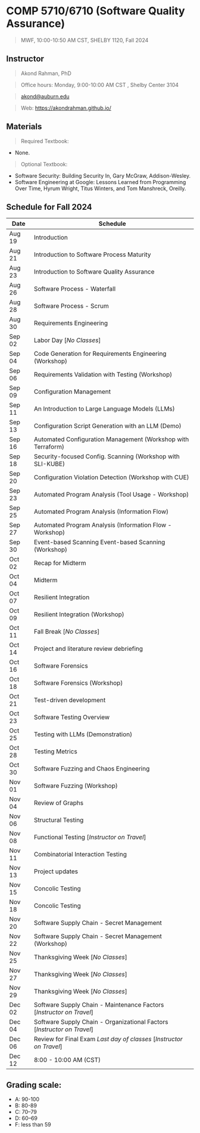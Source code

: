# COMP 5710/6710 (Software Quality Assurance)
> MWF, 10:00-10:50 AM CST, SHELBY 1120, Fall 2024

## Instructor 

> Akond Rahman, PhD 

> Office hours: Monday, 9:00-10:00 AM CST , Shelby Center 3104 

> akond@auburn.edu 

> Web: https://akondrahman.github.io/ 




## Materials 

> Required Textbook: 
- None. 

> Optional Textbook:  
- Software Security: Building Security In, Gary McGraw, Addison-Wesley.    
- Software Engineering at Google: Lessons Learned from Programming Over Time, Hyrum Wright, Titus Winters, and Tom Manshreck, Oreilly.    



## Schedule for Fall 2024


| Date    |  Schedule                                                     |
|---------|---------------------------------------------------------------|
| Aug 19  | Introduction                                                  |
| Aug 21  | Introduction to Software Process Maturity                     |
| Aug 23  | Introduction to Software Quality Assurance                    |
| Aug 26  | Software Process - Waterfall                                  |
| Aug 28  | Software Process - Scrum                                      |
| Aug 30  | Requirements Engineering                                      |
| Sep 02  | Labor Day [*No Classes*]                                      |
| Sep 04  | Code Generation for Requirements Engineering (Workshop)       |
| Sep 06  | Requirements Validation with Testing (Workshop)               |
| Sep 09  | Configuration Management                                      |
| Sep 11  | An Introduction to Large Language Models (LLMs)               |
| Sep 13  | Configuration Script Generation with an LLM (Demo)            |
| Sep 16  | Automated Configuration Management (Workshop with Terraform)  |
| Sep 18  | Security-focused Config. Scanning (Workshop with SLI-KUBE)    |
| Sep 20  | Configuration Violation Detection (Workshop with CUE)         |
| Sep 23  | Automated Program Analysis (Tool Usage - Workshop)            |
| Sep 25  | Automated Program Analysis (Information Flow)                 |
| Sep 27  | Automated Program Analysis (Information Flow - Workshop)      |
| Sep 30  | Event-based Scanning Event-based Scanning (Workshop)          |
| Oct 02  | Recap for Midterm                                             |  
| Oct 04  | Midterm                                                       |                                             
| Oct 07  | Resilient Integration                                         |                 
| Oct 09  | Resilient Integration    (Workshop)                           |
| Oct 11  | Fall Break [*No Classes*]                                     |
| Oct 14  | Project and literature review debriefing                      |
| Oct 16  | Software Forensics                                            |
| Oct 18  | Software Forensics (Workshop)                                 |
| Oct 21  | Test-driven development                                       |
| Oct 23  | Software Testing Overview                                     |
| Oct 25  | Testing with LLMs  (Demonstration)                            |     
| Oct 28  | Testing Metrics                                               |
| Oct 30  | Software Fuzzing and Chaos Engineering                        |
| Nov 01  | Software Fuzzing (Workshop)                                   |
| Nov 04  | Review of Graphs                                              |
| Nov 06  | Structural Testing                                            |
| Nov 08  | Functional Testing  [*Instructor on Travel*]                  |
| Nov 11  | Combinatorial Interaction Testing                             |
| Nov 13  | Project updates                                               |
| Nov 15  | Concolic Testing                                              |
| Nov 18  | Concolic Testing                                              |
| Nov 20  | Software Supply Chain - Secret Management                     |
| Nov 22  | Software Supply Chain - Secret Management (Workshop)          |
| Nov 25  | Thanksgiving Week [*No Classes*]                              |
| Nov 27  | Thanksgiving Week [*No Classes*]                              |
| Nov 29  | Thanksgiving Week [*No Classes*]                              |
| Dec 02  | Software Supply Chain - Maintenance Factors  [*Instructor on Travel*]    |
| Dec 04  | Software Supply Chain - Organizational Factors  [*Instructor on Travel*] |
| Dec 06  | Review for Final Exam *Last day of classes*   [*Instructor on Travel*]   |
| Dec 12  | 8:00 - 10:00 AM (CST)                                              |

 


## Grading scale: 
  - A: 90-100 
  - B: 80-89 
  - C: 70–79 
  - D: 60–69
  - F: less than 59



